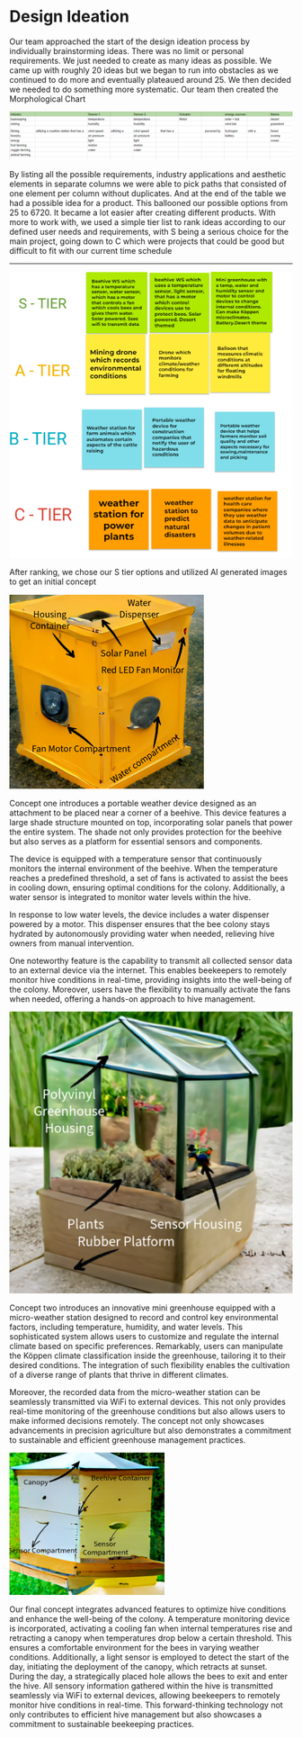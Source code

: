 # Design Ideation

Our team approached the start of the design ideation process by individually brainstorming ideas. There was no limit or personal requirements. We just needed to create as many ideas as possible. We came up with roughly 20  ideas but we began to run into obstacles as we continued to do more and eventually plateaued around 25. We then decided we needed to do something more systematic. Our team then created the Morphological Chart

![OH NO!](../AppendixFolder/morfchart.png)


By listing all the possible requirements, industry applications and aesthetic elements in separate columns we were able to pick paths that consisted of one element per column without duplicates. And at the end of the table we had a possible idea for a product. This ballooned our possible options from 25 to 6720. It became a lot easier after creating different products. With more to work with, we used a simple tier list to rank ideas according to our defined user needs and requirements, with S being a serious choice for the main project, going down to C which were projects that could be good but difficult to fit with our current time schedule
***
![alt text](../AppendixFolder/TierList.png) 

After ranking, we chose our S tier options and utilized AI generated images to get an initial concept 

![OH NO!](../AppendixFolder/Beehive%20feeder.png)

Concept one introduces a portable weather device designed as an attachment to be placed near a corner of a beehive. This device features a large shade structure mounted on top, incorporating solar panels that power the entire system. The shade not only provides protection for the beehive but also serves as a platform for essential sensors and components.

The device is equipped with a temperature sensor that continuously monitors the internal environment of the beehive. When the temperature reaches a predefined threshold, a set of fans is activated to assist the bees in cooling down, ensuring optimal conditions for the colony. Additionally, a water sensor is integrated to monitor water levels within the hive.

In response to low water levels, the device includes a water dispenser powered by a motor. This dispenser ensures that the bee colony stays hydrated by autonomously providing water when needed, relieving hive owners from manual intervention.

One noteworthy feature is the capability to transmit all collected sensor data to an external device via the internet. This enables beekeepers to remotely monitor hive conditions in real-time, providing insights into the well-being of the colony. Moreover, users have the flexibility to manually activate the fans when needed, offering a hands-on approach to hive management.


![OH NO!](../AppendixFolder/KoppenStation.png)

Concept two introduces an innovative mini greenhouse equipped with a micro-weather station designed to record and control key environmental factors, including temperature, humidity, and water levels. This sophisticated system allows users to customize and regulate the internal climate based on specific preferences. Remarkably, users can manipulate the Köppen climate classification inside the greenhouse, tailoring it to their desired conditions. The integration of such flexibility enables the cultivation of a diverse range of plants that thrive in different climates.

Moreover, the recorded data from the micro-weather station can be seamlessly transmitted via WiFi to external devices. This not only provides real-time monitoring of the greenhouse conditions but also allows users to make informed decisions remotely. The concept not only showcases advancements in precision agriculture but also demonstrates a commitment to sustainable and efficient greenhouse management practices.



![OH NO!](../AppendixFolder/beehcanopy.png)

Our final concept integrates advanced features to optimize hive conditions and enhance the well-being of the colony. A temperature monitoring device is incorporated, activating a cooling fan when internal temperatures rise and retracting a canopy when temperatures drop below a certain threshold. This ensures a comfortable environment for the bees in varying weather conditions. Additionally, a light sensor is employed to detect the start of the day, initiating the deployment of the canopy, which retracts at sunset. During the day, a strategically placed hole allows the bees to exit and enter the hive. All sensory information gathered within the hive is transmitted seamlessly via WiFi to external devices, allowing beekeepers to remotely monitor hive conditions in real-time. This forward-thinking technology not only contributes to efficient hive management but also showcases a commitment to sustainable beekeeping practices.
